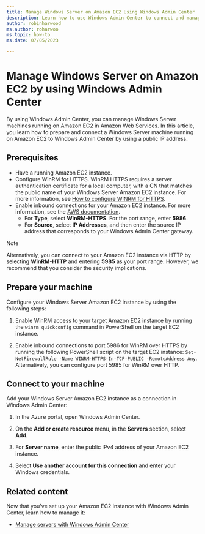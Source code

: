 ```yaml
---
title: Manage Windows Server on Amazon EC2 Using Windows Admin Center
description: Learn how to use Windows Admin Center to connect and manage Windows Server on Amazon EC2.
author: robinharwood
ms.author: roharwoo
ms.topic: how-to 
ms.date: 07/05/2023

---
```


# Manage Windows Server on Amazon EC2 by using Windows Admin Center

By using Windows Admin Center, you can manage Windows Server machines running on Amazon EC2 in Amazon Web Services. In this article, you learn how to prepare and connect a Windows Server machine running on Amazon EC2 to Windows Admin Center by using a public IP address.

## Prerequisites

- Have a running Amazon EC2 instance.
- Configure WinRM for HTTPS. WinRM HTTPS requires a server authentication certificate for a local computer, with a CN that matches the public name of your Windows Server Amazon EC2 instance. For more information, see [How to configure WINRM for HTTPS](/troubleshoot/windows-client/system-management-components/configure-winrm-for-https).
- Enable inbound connections for your Amazon EC2 instance. For more information, see the [AWS documentation](https://docs.aws.amazon.com/AWSEC2/latest/WindowsGuide/authorizing-access-to-an-instance.html).
  - For **Type**, select **WinRM-HTTPS**. For the port range, enter **5986**.
  - For **Source**, select **IP Addresses**, and then enter the source IP address that corresponds to your Windows Admin Center gateway.

> [!NOTE]
> Alternatively, you can connect to your Amazon EC2 instance via HTTP by selecting **WinRM-HTTP** and entering **5985** as your port range. However, we recommend that you consider the security implications.

## Prepare your machine

Configure your Windows Server Amazon EC2 instance by using the following steps:

1. Enable WinRM access to your target Amazon EC2 instance by running the `winrm quickconfig` command in PowerShell on the target EC2 instance.

1. Enable inbound connections to port 5986 for WinRM over HTTPS by running the following PowerShell script on the target EC2 instance: `Set-NetFirewallRule -Name WINRM-HTTPS-In-TCP-PUBLIC -RemoteAddress Any`. Alternatively, you can configure port 5985 for WinRM over HTTP.

## Connect to your machine

Add your Windows Server Amazon EC2 instance as a connection in Windows Admin Center:

1. In the Azure portal, open Windows Admin Center.

1. On the **Add or create resource** menu, in the **Servers** section, select **Add**.

1. For **Server name**, enter the public IPv4 address of your Amazon EC2 instance.

1. Select **Use another account for this connection** and enter your Windows credentials.

## Related content

Now that you've set up your Amazon EC2 instance with Windows Admin Center, learn how to manage it:

- [Manage servers with Windows Admin Center](/windows-server/manage/windows-admin-center/use/manage-servers)
